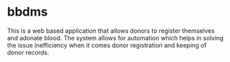 # bbdms
This is a web based application that allows donors to register themselves and adonate blood.
The system allows for automation which helps in solving the issue inefficiency when it comes donor registration and keeping of donor records.
